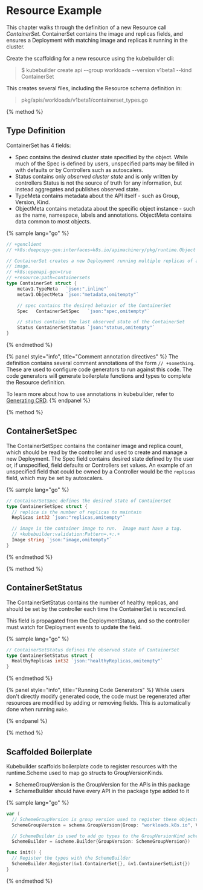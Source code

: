 # Resource Example

This chapter walks through the definition of a new Resource call *ContainerSet*.  ContainerSet
contains the image and replicas fields, and ensures a Deployment with matching image and replicas
it running in the cluster.

Create the scaffolding for a new resource using the kubebuilder cli:

> $ kubebuilder create api --group workloads --version v1beta1 --kind ContainerSet

This creates several files, including the Resource schema definition in:

> pkg/apis/workloads/v1beta1/containerset_types.go

{% method %}
## Type Definition

ContainerSet has 4 fields:

- Spec contains the desired cluster state specified by the object.  While much of the Spec is
  defined by users, unspecified parts may be filled in with defaults or by Controllers such as autoscalers.
- Status contains only *observed cluster state* and is only written by controllers
  Status is not the source of truth for any information, but instead aggregates and publishes observed state.
- TypeMeta contains metadata about the API itself - such as Group, Version, Kind.
- ObjectMeta contains metadata about the specific object instance - such as the name, namespace,
  labels and annotations.  ObjectMeta contains data common to most objects.

{% sample lang="go" %}
```go
// +genclient
// +k8s:deepcopy-gen:interfaces=k8s.io/apimachinery/pkg/runtime.Object

// ContainerSet creates a new Deployment running multiple replicas of a single container with the given
// image.
// +k8s:openapi-gen=true
// +resource:path=containersets
type ContainerSet struct {
    metav1.TypeMeta   `json:",inline"`
    metav1.ObjectMeta `json:"metadata,omitempty"`

    // spec contains the desired behavior of the ContainerSet
    Spec   ContainerSetSpec   `json:"spec,omitempty"`

    // status contains the last observed state of the ContainerSet
    Status ContainerSetStatus `json:"status,omitempty"`
}
```
{% endmethod %}

{% panel style="info", title="Comment annotation directives" %}
The definition contains several comment annotations of the form `// +something`.  These are
used to configure code generators to run against this code.  The code generators will 
generate boilerplate functions and types to complete the Resource definition.

To learn more about how to use annotations in kubebuilder, refer to [Generating CRD](../beyond_basics/generating_crd.md).
{% endpanel %}

{% method %}
## ContainerSetSpec

The ContainerSetSpec contains the container image and replica count, which should be read by
the controller and used to create and manage a new Deployment.  The Spec field contains desired
state defined by the user or, if unspecified, field defaults or Controllers set values.
An example of an unspecified field that could be owned by a Controller would be the `replicas`
field, which may be set by autoscalers.

{% sample lang="go" %}
```go
// ContainerSetSpec defines the desired state of ContainerSet
type ContainerSetSpec struct {
  // replica is the number of replicas to maintain
  Replicas int32 `json:"replicas,omitempty"`

  // image is the container image to run.  Image must have a tag.
  // +kubebuilder:validation:Pattern=.+:.+
  Image string `json:"image,omitempty"`
}
```
{% endmethod %}

{% method %}
## ContainerSetStatus

The ContainerSetStatus contains the number of healthy replicas, and should be set by the controller
each time the ContainerSet is reconciled.

This field is propagated from the DeploymentStatus, and so the controller must watch for Deployment
events to update the field.

{% sample lang="go" %}
```go
// ContainerSetStatus defines the observed state of ContainerSet
type ContainerSetStatus struct {
  HealthyReplicas int32 `json:"healthyReplicas,omitempty"`
}
```
{% endmethod %}

{% panel style="info", title="Running Code Generators" %}
While users don't directly modify generated code, the code must be regenerated after resources are
modified by adding or removing fields.  This is automatically done when running `make`.

{% endpanel %}

{% method %}
## Scaffolded Boilerplate

Kubebuilder scaffolds boilerplate code to register resources with the runtime.Scheme used to
map go structs to GroupVersionKinds.

- SchemeGroupVersion is the GroupVersion for the APIs in this package
- SchemeBuilder should have every API in the package type added to it

{% sample lang="go" %}

```go
var (	
  // SchemeGroupVersion is group version used to register these objects
  SchemeGroupVersion = schema.GroupVersion{Group: "workloads.k8s.io", Version: "v1beta1"}

  // SchemeBuilder is used to add go types to the GroupVersionKind scheme
  SchemeBuilder = &scheme.Builder{GroupVersion: SchemeGroupVersion})
```

```go
func init() {
  // Register the types with the SchemeBuilder
  SchemeBuilder.Register(&v1.ContainerSet{}, &v1.ContainerSetList{})
}
```
{% endmethod %}

